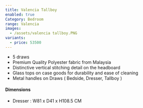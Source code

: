 ```yaml
---
title: Valencia Tallboy
enabled: true
Category: Bedroom
range: Valencia
images:
  - /assets/valencia tallboy.PNG
variants:
  - price: 53500
---
```


* 5 draws
* Premium Quality Polyester fabric from Malaysia
* Distinctive vertical stitching detail on the headboard
* Glass tops on case goods for durability and ease of cleaning
* Metal handles on Draws ( Bedside, Dresser, Tallboy )

#### Dimensions

* Dresser : W81 x D41 x H108.5 CM
